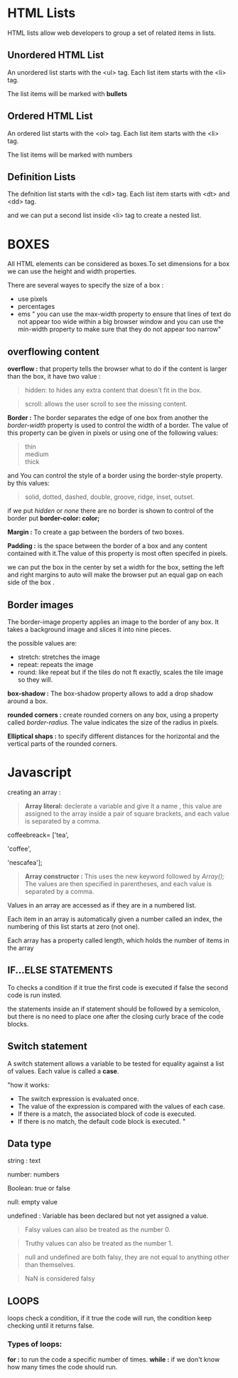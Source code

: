 # HTML Lists
HTML lists allow web developers to group a set of related items in lists.
## Unordered HTML List
An unordered list starts with the &lt;ul> tag. Each list item starts with the &lt;li> tag.


The list items will be marked with **bullets**

## Ordered HTML List
An ordered list starts with the &lt;ol> tag. Each list item starts with the &lt;li> tag.


The list items will be marked with numbers
## Definition Lists
The defnition list starts with the &lt;dl> tag. Each list item starts with &lt;dt> and &lt;dd> tag.


and we can put a second list inside &lt;li> tag to create a nested list.


# BOXES
All HTML elements can be considered as boxes.To set dimensions for a box we can use the height and width properties.

There are several wayes to specify the size of a box :

* use pixels 
* percentages 
* ems
" you can use the max-width property to ensure that lines of text do not
appear too wide within a big browser window and you can
use the min-width property to make sure that they do not
appear too narrow"

## overflowing content

**overflow :** that property tells the browser what to do if the content is larger than the box, it have two value :

>hidden: to hides any extra content that doesn't fit in the box.

>scroll: allows the user scroll to see the missing content.

**Border :** The border separates the edge of one box from another
the *border-width* property is used to control the width of a border. The value of this
property can be given in pixels or using one of the following values:

> thin   
> medium    
> thick   


and You can control the style of a border using the border-style property. by this values:

> solid, dotted, dashed, double, groove, ridge, inset, outset.

if we put *hidden* or *none* there are no border is shown
to control of the border put **border-color: color;**


**Margin :** To create a gap between the borders of two boxes.

**Padding :** is the space between the border of a box and any content contained with it.The value of this property is most often specifed in pixels.


we can put the box in the center by  set a width for the box,  setting the left and right margins to auto will make the browser put an equal gap on each side of the box .


## Border images

The border-image property applies an image to the border of any box. It takes a background image and slices it into nine pieces.

the possible values are:

* stretch: stretches the image
* repeat: repeats the image
* round: like repeat but if the tiles do not ft exactly, scales
the tile image so they will.


**box-shadow :** The box-shadow property allows to add a drop shadow around a box. 

**rounded corners :** create rounded corners on any box, using a property called *border-radius.* The value indicates the size of the radius in pixels.

**Elliptical shaps :** to specify different distances for the horizontal and the vertical parts of the rounded corners.


# Javascript 

creating an array :

> **Array literal:** declerate a variable and give it a name , this value  are assigned to the array inside a pair of square
brackets, and each value is separated by a comma.

coffeebreack= ['tea',

'coffee',

'nescafea'];

> **Array constructor :** This uses the new keyword followed by *Array();* The values are then specified in parentheses, and each value is separated by a comma.

Values in an array are accessed as if they are in a numbered list.

Each item in an array is automatically given a number called an index,
 the numbering of this list starts at zero (not one).

Each array has a property called length, which holds the number of items in the array



## IF...ELSE STATEMENTS


To checks a condition if it true the first code is executed if false the second code is run insted.

the statements inside an if statement should be followed by a semicolon, but
there is no need to place one after the closing curly brace of
the code blocks.

## Switch statement

A switch statement allows a variable to be tested for equality against a list of values. Each value is called a **case**.

"how it works:


* The switch expression is evaluated once.
* The value of the expression is compared with the values of each case.
* If there is a match, the associated block of code is executed.
* If there is no match, the default code block is executed. "

## Data type

string : text

number: numbers

Boolean: true or false

null: empty value

undefined : Variable has been declared but not yet assigned a value.


> Falsy values can also be treated as the number 0.

>Truthy values can also be treated as the number 1.

 > null and undefined are both falsy, they are not equal to anything other than themselves.

> NaN is considered falsy



## LOOPS

loops check a condition, if it true the code will run, the condition keep checking until  it returns false.

### Types of loops:

**for :** to run the code a specific number of times.
**while :** if we don't know how many times the code should run.
 


